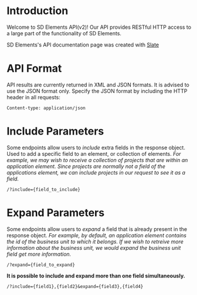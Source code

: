 # Introduction

Welcome to SD Elements API(v2)! Our API provides RESTful HTTP access to a large part of the functionality of SD Elements.

SD Elements's API documentation page was created with [Slate](http://github.com/tripit/slate)


# API Format

API results are currently returned in XML and JSON formats.  It is advised to use the JSON format only. Specify the JSON format by including the HTTP header in all requests:


`Content-type: application/json`

# Include Parameters

Some endpoints allow users to *include* extra fields in the response object.  Used to add a specific field to an element, or collection of elements. *For example, we may wish to receive a collection of projects that are within an application element.  Since projects are normally not a field of the applications element, we can include projects in our request to see it as a field.*

`/?include={field_to_include}`

# Expand Parameters

Some endpoints allow users to *expand* a field that is already present in the response object. *For example, by default, an application element contains the id of the business unit to which it belongs.  If we wish to retreive more information about the business unit, we would expand the business unit field get more information.*

`/?expand={field_to_expand}`

**It is possible to include and expand more than one field simultaneously.**

`/?include={field1},{field2}&expand={field3},{field4}`

